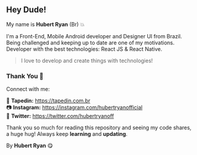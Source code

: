## Hey Dude!

My name is **Hubert Ryan** (Br) 💥

I'm a Front-End, Mobile Android developer and Designer UI from Brazil. Being challenged and keeping up to date are one of my motivations. Developer with the best technologies: React JS & React Native.

> I love to develop and create things with technologies!

### Thank You 🎉

Connect with me:

🎥 **Tapedin:** https://tapedin.com.br </br>
📷 **Instagram:** https://instagram.com/hubertryanofficial </br>
💎 **Twitter:** https://twitter.com/hubertryanoff </br>

Thank you so much for reading this repository and seeing my code shares, a huge hug!
Always keep **learning** and **updating**.

By **Hubert Ryan** 😋
